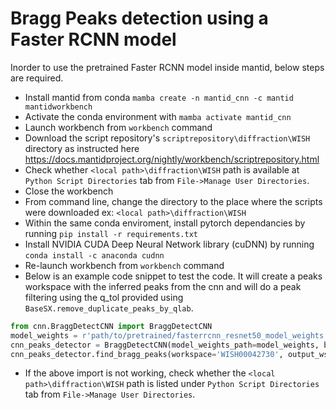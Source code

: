 Bragg Peaks detection using a Faster RCNN model
================

Inorder to use the pretrained Faster RCNN model inside mantid, below steps are required.

* Install mantid from conda `mamba create -n mantid_cnn -c mantid mantidworkbench`
* Activate the conda environment with `mamba activate mantid_cnn` 
* Launch workbench from `workbench` command
* Download the script repository's `scriptrepository\diffraction\WISH` directory as instructed here https://docs.mantidproject.org/nightly/workbench/scriptrepository.html
* Check whether `<local path>\diffraction\WISH` path is available at `Python Script Directories` tab from `File->Manage User Directories`.
* Close the workbench
* From command line, change the directory to the place where the scripts were downloaded ex: `<local path>\diffraction\WISH`
* Within the same conda enviroment, install pytorch dependancies by running `pip install -r requirements.txt`
* Install NVIDIA CUDA Deep Neural Network library (cuDNN) by running `conda install -c anaconda cudnn`
* Re-launch workbench from `workbench` command
* Below is an example code snippet to test the code. It will create a peaks workspace with the inferred peaks from the cnn and will do a peak filtering using the q_tol provided using `BaseSX.remove_duplicate_peaks_by_qlab`.
```python
from cnn.BraggDetectCNN import BraggDetectCNN
model_weights = r'path/to/pretrained/fasterrcnn_resnet50_model_weights.pt'
cnn_peaks_detector = BraggDetectCNN(model_weights_path=model_weights, batch_size=64)
cnn_peaks_detector.find_bragg_peaks(workspace='WISH00042730', output_ws_name="CNN_Peaks", conf_threshold=0.0, q_tol=0.05)
```
* If the above import is not working, check whether the `<local path>\diffraction\WISH` path is listed under `Python Script Directories` tab from `File->Manage User Directories`.
